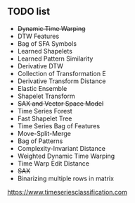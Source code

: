 ## TODO list

* ~~Dynamic Time Warping~~
* DTW Features
* Bag of SFA Symbols
* Learned Shapelets
* Learned Pattern Similarity
* Derivative DTW
* Collection of Transformation E
* Derivative Transform Distance
* Elastic Ensemble
* Shapelet Transform
* ~~SAX and Vector Space Model~~
* Time Series Forest
* Fast Shapelet Tree
* Time Series Bag of Features
* Move-Split-Merge
* Bag of Patterns
* Complexity-Invariant Distance
* Weighted Dynamic Time Warping
* Time Warp Edit Distance
* ~~SAX~~
* Binarizing multiple rows in matrix

https://www.timeseriesclassification.com
